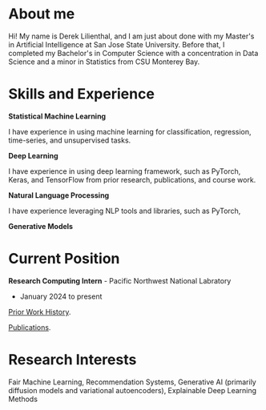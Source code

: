 # About me

Hi! My name is Derek Lilienthal, and I am just about done with my Master's in Artificial Intelligence at San Jose State University. Before that, I completed my Bachelor's in Computer Science with a concentration in Data Science and a minor in Statistics from CSU Monterey Bay. 

# Skills and Experience

**Statistical Machine Learning**

I have experience in using machine learning for classification, regression, time-series, and unsupervised tasks.   

**Deep Learning**

I have experience in using deep learning framework, such as PyTorch, Keras, and TensorFlow from prior research, publications, and course work. 

**Natural Language Processing**

I have experience leveraging NLP tools and libraries, such as PyTorch, 

**Generative Models**



# Current Position

**Research Computing Intern** - Pacific Northwest National Labratory
- January 2024 to present

[Prior Work History](./work-history.html).

[Publications](./publications.html).

# Research Interests

Fair Machine Learning, Recommendation Systems, Generative AI (primarily diffusion models and variational autoencoders), Explainable Deep Learning Methods
